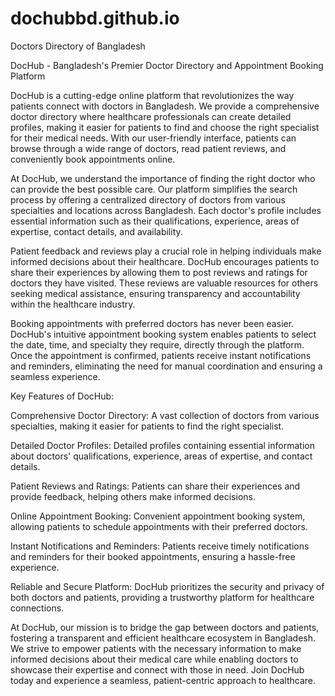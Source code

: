 # dochubbd.github.io
Doctors Directory of Bangladesh 


DocHub - Bangladesh's Premier Doctor Directory and Appointment Booking Platform

DocHub is a cutting-edge online platform that revolutionizes the way patients connect with doctors in Bangladesh. We provide a comprehensive doctor directory where healthcare professionals can create detailed profiles, making it easier for patients to find and choose the right specialist for their medical needs. With our user-friendly interface, patients can browse through a wide range of doctors, read patient reviews, and conveniently book appointments online.

At DocHub, we understand the importance of finding the right doctor who can provide the best possible care. Our platform simplifies the search process by offering a centralized directory of doctors from various specialties and locations across Bangladesh. Each doctor's profile includes essential information such as their qualifications, experience, areas of expertise, contact details, and availability.

Patient feedback and reviews play a crucial role in helping individuals make informed decisions about their healthcare. DocHub encourages patients to share their experiences by allowing them to post reviews and ratings for doctors they have visited. These reviews are valuable resources for others seeking medical assistance, ensuring transparency and accountability within the healthcare industry.

Booking appointments with preferred doctors has never been easier. DocHub's intuitive appointment booking system enables patients to select the date, time, and specialty they require, directly through the platform. Once the appointment is confirmed, patients receive instant notifications and reminders, eliminating the need for manual coordination and ensuring a seamless experience.

Key Features of DocHub:

Comprehensive Doctor Directory: A vast collection of doctors from various specialties, making it easier for patients to find the right specialist.

Detailed Doctor Profiles: Detailed profiles containing essential information about doctors' qualifications, experience, areas of expertise, and contact details.

Patient Reviews and Ratings: Patients can share their experiences and provide feedback, helping others make informed decisions.

Online Appointment Booking: Convenient appointment booking system, allowing patients to schedule appointments with their preferred doctors.

Instant Notifications and Reminders: Patients receive timely notifications and reminders for their booked appointments, ensuring a hassle-free experience.

Reliable and Secure Platform: DocHub prioritizes the security and privacy of both doctors and patients, providing a trustworthy platform for healthcare connections.

At DocHub, our mission is to bridge the gap between doctors and patients, fostering a transparent and efficient healthcare ecosystem in Bangladesh. We strive to empower patients with the necessary information to make informed decisions about their medical care while enabling doctors to showcase their expertise and connect with those in need. Join DocHub today and experience a seamless, patient-centric approach to healthcare.
